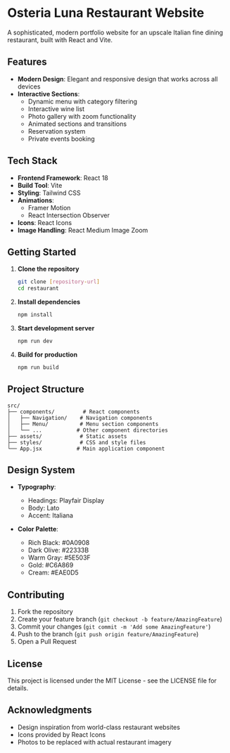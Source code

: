 # Osteria Luna Restaurant Website

A sophisticated, modern portfolio website for an upscale Italian fine dining restaurant, built with React and Vite.

## Features

- **Modern Design**: Elegant and responsive design that works across all devices
- **Interactive Sections**:
  - Dynamic menu with category filtering
  - Interactive wine list
  - Photo gallery with zoom functionality
  - Animated sections and transitions
  - Reservation system
  - Private events booking

## Tech Stack

- **Frontend Framework**: React 18
- **Build Tool**: Vite
- **Styling**: Tailwind CSS
- **Animations**: 
  - Framer Motion
  - React Intersection Observer
- **Icons**: React Icons
- **Image Handling**: React Medium Image Zoom

## Getting Started

1. **Clone the repository**
   ```bash
   git clone [repository-url]
   cd restaurant
   ```

2. **Install dependencies**
   ```bash
   npm install
   ```

3. **Start development server**
   ```bash
   npm run dev
   ```

4. **Build for production**
   ```bash
   npm run build
   ```

## Project Structure

```
src/
├── components/         # React components
│   ├── Navigation/    # Navigation components
│   ├── Menu/          # Menu section components
│   └── ...           # Other component directories
├── assets/            # Static assets
├── styles/            # CSS and style files
└── App.jsx           # Main application component
```

## Design System

- **Typography**:
  - Headings: Playfair Display
  - Body: Lato
  - Accent: Italiana

- **Color Palette**:
  - Rich Black: #0A0908
  - Dark Olive: #22333B
  - Warm Gray: #5E503F
  - Gold: #C6A869
  - Cream: #EAE0D5

## Contributing

1. Fork the repository
2. Create your feature branch (`git checkout -b feature/AmazingFeature`)
3. Commit your changes (`git commit -m 'Add some AmazingFeature'`)
4. Push to the branch (`git push origin feature/AmazingFeature`)
5. Open a Pull Request

## License

This project is licensed under the MIT License - see the LICENSE file for details.

## Acknowledgments

- Design inspiration from world-class restaurant websites
- Icons provided by React Icons
- Photos to be replaced with actual restaurant imagery

